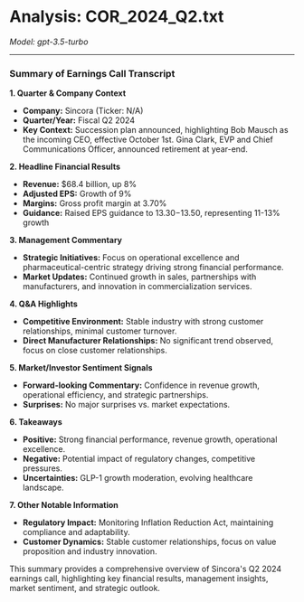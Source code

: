 # Analysis: COR_2024_Q2.txt

*Model: gpt-3.5-turbo*

---

### Summary of Earnings Call Transcript

**1. Quarter & Company Context**
- **Company:** Sincora (Ticker: N/A)
- **Quarter/Year:** Fiscal Q2 2024
- **Key Context:** Succession plan announced, highlighting Bob Mausch as the incoming CEO, effective October 1st. Gina Clark, EVP and Chief Communications Officer, announced retirement at year-end.

**2. Headline Financial Results**
- **Revenue:** $68.4 billion, up 8%
- **Adjusted EPS:** Growth of 9%
- **Margins:** Gross profit margin at 3.70%
- **Guidance:** Raised EPS guidance to $13.30-$13.50, representing 11-13% growth

**3. Management Commentary**
- **Strategic Initiatives:** Focus on operational excellence and pharmaceutical-centric strategy driving strong financial performance.
- **Market Updates:** Continued growth in sales, partnerships with manufacturers, and innovation in commercialization services.

**4. Q&A Highlights**
- **Competitive Environment:** Stable industry with strong customer relationships, minimal customer turnover.
- **Direct Manufacturer Relationships:** No significant trend observed, focus on close customer relationships.

**5. Market/Investor Sentiment Signals**
- **Forward-looking Commentary:** Confidence in revenue growth, operational efficiency, and strategic partnerships.
- **Surprises:** No major surprises vs. market expectations.

**6. Takeaways**
- **Positive:** Strong financial performance, revenue growth, operational excellence.
- **Negative:** Potential impact of regulatory changes, competitive pressures.
- **Uncertainties:** GLP-1 growth moderation, evolving healthcare landscape.

**7. Other Notable Information**
- **Regulatory Impact:** Monitoring Inflation Reduction Act, maintaining compliance and adaptability.
- **Customer Dynamics:** Stable customer relationships, focus on value proposition and industry innovation.

This summary provides a comprehensive overview of Sincora's Q2 2024 earnings call, highlighting key financial results, management insights, market sentiment, and strategic outlook.